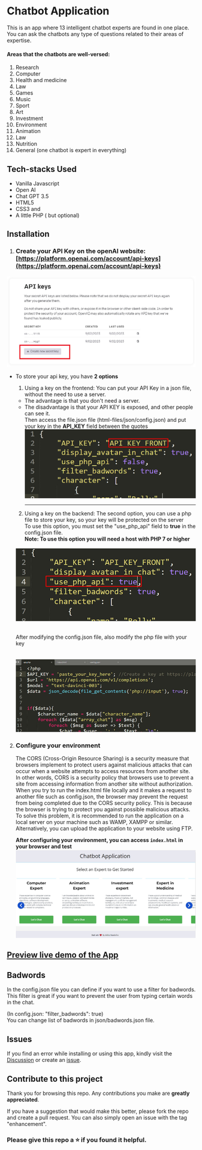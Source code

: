 # Chatbot Application

This is an app where 13 intelligent chatbot experts are found in one place. You can ask the chatbots any type of questions related to their areas of expertise.

#### Areas that the chatbots are well-versed:

1. Research
2. Computer
3. Health and medicine
4. Law
5. Games
6. Music
7. Sport
8. Art
9. Investment
10. Environment
11. Animation
12. Law
13. Nutrition
14. General (one chatbot is expert in everything)

## Tech-stacks Used

- Vanilla Javascript
- Open AI
- Chat GPT 3.5
- HTML5
- CSS3 and
- A little PHP ( but optional)

## Installation

1. ### Create your API Key on the openAI website: [https://platform.openai.com/account/api-keys](https://platform.openai.com/account/api-keys)
<img src="img/key.jpg" alt="img">

- To store your api key, you have <strong>2 options</strong>

  1.  Using a key on the frontend: You can put your API Key in a json file, without the need to use a server.<br>

  - The advantage is that you don't need a server.<br>
  - The disadvantage is that your API KEY is exposed, and other people can see it.<br>
    Then access the file.json file (html-files/json/config.json) and put your key in the <strong>API_KEY</strong> field between the quotes
    <br>
    <img src="img/configure-json.jpg" alt="img">
    <hr>

  2.  Using a key on the backend: The second option, you can use a php file to store your key, so your key will be protected on the server<br>
      To use this option, you must set the "use_php_api" field to <strong> true</strong> in the config.json file.<br>
      <strong>Note: To use this option you will need a host with PHP 7 or higher</strong><br>

  <br>
  <img src="img/configure-json-true.jpg">
  <br><br>

  After modifying the config.json file, also modify the php file with your key<br>
  <br>  
  <img src="img/configure-php.jpg">

2.  ### Configure your environment

    The CORS (Cross-Origin Resource Sharing) is a security measure that browsers implement to protect users against malicious attacks that can occur when a website attempts to access resources from another site. In other words, CORS is a security policy that browsers use to prevent a site from accessing information from another site without authorization.
    <br>
    When you try to run the index.html file locally and it makes a request to another file such as config.json, the browser may prevent the request from being completed due to the CORS security policy. This is because the browser is trying to protect you against possible malicious attacks.
    <br>
    To solve this problem, it is recommended to run the application on a local server on your machine such as WAMP, XAMPP or similar. Alternatively, you can upload the application to your website using FTP.

    <strong>After configuring your environment, you can access `index.html` in your browser and test</strong>
    <br/>
    <img src="img/img1.jpg" alt="img">

  ##  [Preview live demo of the App](https://javascript-chatbot-application.vercel.app/)

## Badwords

In the config.json file you can define if you want to use a filter for badwords.<br>
This filter is great if you want to prevent the user from typing certain words in the chat.
<br>

(In config.json: "filter_badwords": true)
<br>
You can change list of badwords in json/badwords.json file.

## Issues
If you find an error while installing or using this app, kindly  visit the [Discussion](https://github.com/Aklilu-Mandefro/javascript-chatbot-app/discussions) or create an [issue](https://github.com/Aklilu-Mandefro/javascript-chatbot-app/issues).

## Contribute to this project

Thank you for browsing this repo. Any contributions you make are **greatly
appreciated**.

If you have a suggestion that would make this better, please fork the repo and
create a pull request. You can also simply open an issue with the tag
"enhancement".

### Please give this repo a ⭐ if you found it helpful.
